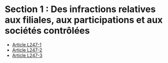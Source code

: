 # Section 1 : Des infractions relatives aux filiales, aux participations et aux sociétés contrôlées

- [Article L247-1](article-l247-1.md)
- [Article L247-2](article-l247-2.md)
- [Article L247-3](article-l247-3.md)
